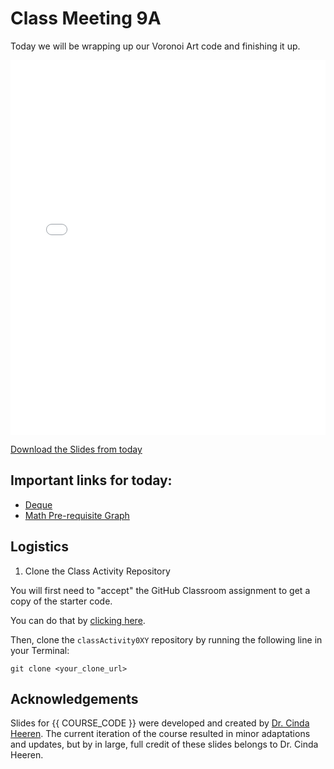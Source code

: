 # Class Meeting 9A

Today we will be wrapping up our Voronoi Art code and finishing it up.

<div>
<iframe src="../../Lec14_Voronoi2_Graphs.pdf" width="100%" height="600px" frameBorder="0"> </iframe>
</div>

[Download the Slides from today](https://github.com/ubc-cs/cpsc203/raw/main/files/Lec14_Voronoi2_Graphs.pdf)

## Important links for today:

- [Deque](https://www.geeksforgeeks.org/deque-in-python/)
- [Math Pre-requisite Graph](https://ubcmath.github.io/coursemap/)

<!-- 
## Optional links for today
-->

## Logistics

1. Clone the Class Activity Repository

You will first need to "accept" the GitHub Classroom assignment to get a copy of the starter code.

You can do that by [clicking here](https://classroom.github.com/a/9O9S8RgF).

Then, clone the `classActivity0XY` repository by running the following line in your Terminal:

```
git clone <your_clone_url>
```

## Acknowledgements

Slides for {{ COURSE_CODE }} were developed and created by [Dr. Cinda Heeren](https://www.cs.ubc.ca/people/cinda-heeren). The current iteration of the course resulted in minor adaptations and updates, but by in large, full credit of these slides belongs to Dr. Cinda Heeren.